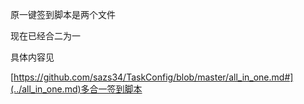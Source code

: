 原一键签到脚本是两个文件

现在已经合二为一

具体内容见

[https://github.com/sazs34/TaskConfig/blob/master/all_in_one.md#](../all_in_one.md)多合一签到脚本